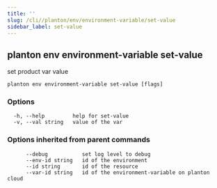 ```yaml
---
title: ''
slug: /cli//planton/env/environment-variable/set-value
sidebar_label: set-value
---
```

## planton env environment-variable set-value

set product var value

```
planton env environment-variable set-value [flags]
```

### Options

```
  -h, --help         help for set-value
  -v, --val string   value of the var
```

### Options inherited from parent commands

```
      --debug           set log level to debug
      --env-id string   id of the environment
      --id string       id of the resource
      --var-id string   id of the environment-variable on planton cloud
```

